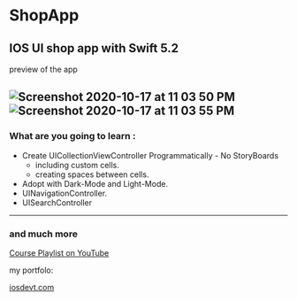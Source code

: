 # ShopApp
## IOS UI shop app with Swift 5.2 
preview of the app

![Screenshot 2020-10-17 at 11 03 50 PM](https://user-images.githubusercontent.com/62178353/96353074-7742ae00-10d1-11eb-88e1-9fd8c796b27e.png)
![Screenshot 2020-10-17 at 11 03 55 PM](https://user-images.githubusercontent.com/62178353/96353075-7c9ff880-10d1-11eb-9b79-c2536351bedc.png)
--- 
### What are you going to learn :
- Create UICollectionViewController Programmatically - No StoryBoards
  - including custom cells.
  - creating spaces between cells.
- Adopt with Dark-Mode and Light-Mode.
- UINavigationController.
- UISearchController
--- 

### and much more 

[Course Playlist on YouTube](https://www.youtube.com/playlist?list=PLDCTk1kTFRGgKLEeQUKaSAVeaxuLrNclL, "course playlist")


my portfolo:

[iosdevt.com](http//:www.iosedevt.com, "My Portfolio")


